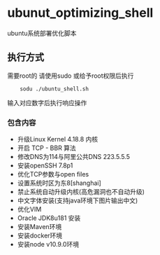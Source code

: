 # ubunut_optimizing_shell
ubuntu系统部署优化脚本


## 执行方式

需要root的 请使用sudo 或给予root权限后执行

```shell
    sodu ./ubuntu_shell.sh
```

输入对应数字后执行响应操作


### 包含内容

* 升级Linux Kernel 4.18.8 内核
* 开启 TCP - BBR 算法 
* 修改DNS为114与阿里公共DNS 223.5.5.5
* 安装openSSH 7.8p1
* 优化TCP参数与open files
* 设置系统时区为东8[shanghai]
* 禁止系统自动升级内核(高危漏洞也不自动升级)
* 中文字体安装(支持java环境下图片输出中文)
* 优化VIM
* Oracle JDK8u181 安装
* 安装Maven环境
* 安装docker环境
* 安装node v10.9.0环境


